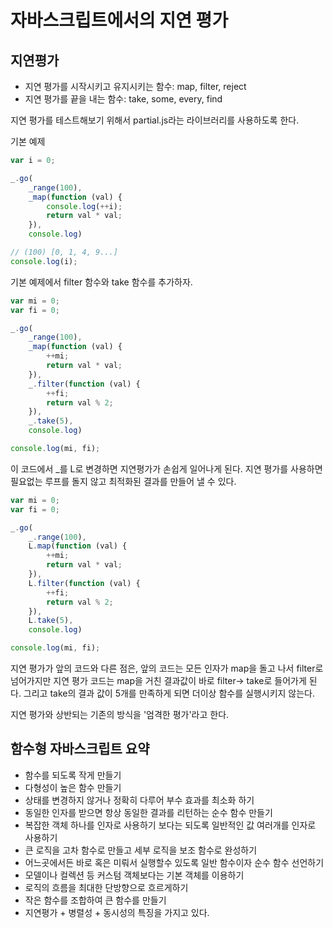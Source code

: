 # 자바스크립트에서의 지연 평가

## 지연평가

- 지연 평가를 시작시키고 유지시키는 함수: map, filter, reject
- 지연 평가를 끝을 내는 함수: take, some, every, find

지연 평가를 테스트해보기 위해서 partial.js라는 라이브러리를 사용하도록 한다.

기본 예제

```javascript
var i = 0;

_.go(
    _range(100),
    _map(function (val) {
        console.log(++i);
        return val * val;
    }),
    console.log)

// (100) [0, 1, 4, 9...]
console.log(i);
```

기본 예제에서 filter 함수와 take 함수를 추가하자.

```javascript
var mi = 0;
var fi = 0;

_.go(
    _range(100),
    _map(function (val) {
        ++mi;
        return val * val;
    }),
    _.filter(function (val) {
        ++fi;
        return val % 2;
    }),
    _.take(5),
    console.log)

console.log(mi, fi);
```

이 코드에서 _를 L로 변경하면 지연평가가 손쉽게 일어나게 된다. 지연 평가를 사용하면 필요없는 루프를 돌지 않고 최적화된 결과를 만들어 낼 수 있다.

```javascript
var mi = 0;
var fi = 0;

_.go(
    _.range(100),
    L.map(function (val) {
        ++mi;
        return val * val;
    }),
    L.filter(function (val) {
        ++fi;
        return val % 2;
    }),
    L.take(5),
    console.log)

console.log(mi, fi);
```

지연 평가가 앞의 코드와 다른 점은, 앞의 코드는 모든 인자가 map을 돌고 나서 filter로 넘어가지만 지연 평가 코드는 map을 거친 결과값이 바로 filter-> take로 들어가게 된다. 그리고 take의 결과 값이 5개를 만족하게 되면 더이상 함수를 실행시키지 않는다.

지연 평가와 상반되는 기존의 방식을 '엄격한 평가'라고 한다.

## 함수형 자바스크립트 요약

- 함수를 되도록 작게 만들기
- 다형성이 높은 함수 만들기
- 상태를 변경하지 않거나 정확히 다루어 부수 효과를 최소화 하기
- 동일한 인자를 받으면 항상 동일한 결과를 리턴하는 순수 함수 만들기
- 복잡한 객체 하나를 인자로 사용하기 보다는 되도록 일반적인 값 여러개를 인자로 사용하기
- 큰 로직을 고차 함수로 만들고 세부 로직을 보조 함수로 완성하기
- 어느곳에서든 바로 혹은 미뤄서 실행할수 있도록 일반 함수이자 순수 함수 선언하기
- 모델이나 컬렉션 등 커스텀 객체보다는 기본 객체를 이용하기
- 로직의 흐름을 최대한 단방향으로 흐르게하기
- 작은 함수를 조합하여 큰 함수를 만들기
- 지연평가 + 병렬성 + 동시성의 특징을 가지고 있다.